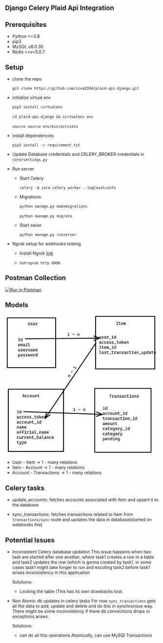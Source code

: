 ## Django Celery Plaid Api Integration

## Prerequisites
 - Python >=3.8
 - pip3
 - MySQL v8.0.30
 - Redis >=v=5.0.7

## Setup

- clone the repo
  ```
  git clone https://github.com/siva2204/plaid-api-django.git
  ```

- initialize virtual env
  ```
  pip3 install virtualenv

  cd plaid-api-django && virtualenv env

  source source env/bin/activate
  ``` 
- install dependencies
  ```
  pip3 install -r requirement.txt
  ``` 
- Update Database credentials and CELERY_BROKER credentials in `core/settings.py`

- Run server
  - Start Celery
    ```
    celery -A core.celery worker --loglevel=info
    ```
  - Migrations
    ```
    python manage.py makemigrations

    python manage.py migrate
    ```
  - Start sever
    ```
    python manage.py runserver
    ```

- Ngrok setup for webhooks testing
    - Install Ngrok [link](https://ngrok.com/download)

    - run `ngrok http 8000`
    
## Postman Collection
[![Run in Postman](https://run.pstmn.io/button.svg)](https://app.getpostman.com/run-collection/4084f8a5cae2915d9724)

## Models

![model](model.png)

- User - Item -> 1 - many relations
- Item - Account -> 1 - many relations
- Account - Transactions  -> 1 - many relations

## Celery tasks
 - update_accounts: fetches accounts associated with Item and upsert it to the database
  
 - sync_transactions: fetches transactions related to Item from `transactions/sync` route and updates the data in database(started on webhooks fire)


## Potential Issues
- Inconsistent Celery database updation
  This issue happens when two task are started after one another, where task1 creates a row in a table and task2 updates the row (which is gonna created by task1.
  in some cases task1 might take longer to run and excuting task2 before task1 arises inconsistency in this application

  Solutions:
  - Locking the table (This has its own drawbacks too)
  
- Non Atomic db updates in celery tasks
  For now `sync_transactions` gets all the data to add, update and delete and do this in synchronous way. There might be some inconsistency if there db connections drops or exceptions arises.

  Solutions:
  - can do all this operations Atomically, can use MySQl Transactions
  
